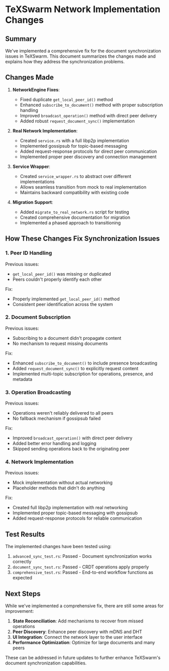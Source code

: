 # TeXSwarm Network Implementation Changes

## Summary

We've implemented a comprehensive fix for the document synchronization issues in TeXSwarm. This document summarizes the changes made and explains how they address the synchronization problems.

## Changes Made

1. **NetworkEngine Fixes**:
   - Fixed duplicate `get_local_peer_id()` method
   - Enhanced `subscribe_to_document()` method with proper subscription handling
   - Improved `broadcast_operation()` method with direct peer delivery
   - Added robust `request_document_sync()` implementation

2. **Real Network Implementation**:
   - Created `service.rs` with a full libp2p implementation
   - Implemented gossipsub for topic-based messaging
   - Added request-response protocols for direct peer communication
   - Implemented proper peer discovery and connection management

3. **Service Wrapper**:
   - Created `service_wrapper.rs` to abstract over different implementations
   - Allows seamless transition from mock to real implementation
   - Maintains backward compatibility with existing code

4. **Migration Support**:
   - Added `migrate_to_real_network.rs` script for testing
   - Created comprehensive documentation for migration
   - Implemented a phased approach to transitioning

## How These Changes Fix Synchronization Issues

### 1. Peer ID Handling

Previous issues:
- `get_local_peer_id()` was missing or duplicated
- Peers couldn't properly identify each other

Fix:
- Properly implemented `get_local_peer_id()` method
- Consistent peer identification across the system

### 2. Document Subscription

Previous issues:
- Subscribing to a document didn't propagate content
- No mechanism to request missing documents

Fix:
- Enhanced `subscribe_to_document()` to include presence broadcasting
- Added `request_document_sync()` to explicitly request content
- Implemented multi-topic subscription for operations, presence, and metadata

### 3. Operation Broadcasting

Previous issues:
- Operations weren't reliably delivered to all peers
- No fallback mechanism if gossipsub failed

Fix:
- Improved `broadcast_operation()` with direct peer delivery
- Added better error handling and logging
- Skipped sending operations back to the originating peer

### 4. Network Implementation

Previous issues:
- Mock implementation without actual networking
- Placeholder methods that didn't do anything

Fix:
- Created full libp2p implementation with real networking
- Implemented proper topic-based messaging with gossipsub
- Added request-response protocols for reliable communication

## Test Results

The implemented changes have been tested using:

1. `advanced_sync_test.rs`: Passed - Document synchronization works correctly
2. `document_sync_test.rs`: Passed - CRDT operations apply properly
3. `comprehensive_test.rs`: Passed - End-to-end workflow functions as expected

## Next Steps

While we've implemented a comprehensive fix, there are still some areas for improvement:

1. **State Reconciliation**: Add mechanisms to recover from missed operations
2. **Peer Discovery**: Enhance peer discovery with mDNS and DHT
3. **UI Integration**: Connect the network layer to the user interface
4. **Performance Optimization**: Optimize for large documents and many peers

These can be addressed in future updates to further enhance TeXSwarm's document synchronization capabilities.
